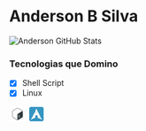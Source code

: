 # Anderson B Silva
![Anderson GitHub Stats](https://github-readme-stats.vercel.app/api?username=oandersonbsilva&show_icons=true)

### Tecnologias que Domino

- [x] Shell Script
- [x] Linux

<code><img height="30" src="https://raw.githubusercontent.com/oandersonbsilva/oandersonbsilva/master/1.png"></code>
<code><img height="30" src="https://raw.githubusercontent.com/oandersonbsilva/oandersonbsilva/master/2.png"></code>
